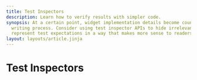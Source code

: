 ```yaml
---
title: Test Inspectors
description: Learn how to verify results with simpler code.
synopsis: At a certain point, widget implementation details become counterproductive to the test
  writing process. Consider using test inspector APIs to hide irrelevant implementation details and
  represent test expectations in a way that makes more sense to readers.
layout: layouts/article.jinja
---
```

# Test Inspectors

